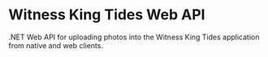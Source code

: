 Witness King Tides Web API
==========================

.NET Web API for uploading photos into the Witness King Tides application from native and web clients.
